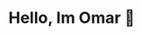 <h1>Hello, Im Omar 👋</h1>
<h2 class="yo" onclick="document.location = 'https://omaraitelaouad.github.io/'>My Website: omaraitelaouad.github.io</h2>
<style>
  .yo {
    color:blue;
  }
</style>

<!--
**omaraitelaouad/omaraitelaouad** is a ✨ _special_ ✨ repository because its `README.md` (this file) appears on your GitHub profile.

Here are some ideas to get you started:

- 🔭 I’m currently working on ...
- 🌱 I’m currently learning ...
- 👯 I’m looking to collaborate on ...
- 🤔 I’m looking for help with ...
- 💬 Ask me about ...
- 📫 How to reach me: ...
- 😄 Pronouns: ...
- ⚡ Fun fact: ...
-->
